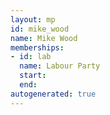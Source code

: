 ```yaml
---
layout: mp
id: mike_wood
name: Mike Wood
memberships:
- id: lab
  name: Labour Party
  start: 
  end: 
autogenerated: true
---
```

